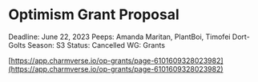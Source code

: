 # Optimism Grant Proposal

Deadline: June 22, 2023
Peeps: Amanda Maritan, PlantBoi, Timofei Dort-Golts
Season: S3
Status: Cancelled
WG: Grants

[https://app.charmverse.io/op-grants/page-6101609328023982](https://app.charmverse.io/op-grants/page-6101609328023982)